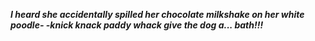 _**I heard she accidentally spilled her chocolate milkshake on her white poodle- -knick knack paddy whack give the dog a... bath!!!**_

